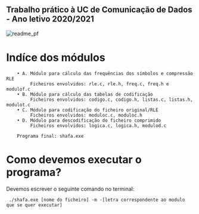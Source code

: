 ## Trabalho prático à UC de Comunicação de Dados - Ano letivo 2020/2021
![readme_pf](https://user-images.githubusercontent.com/61991247/104658171-27688880-56ba-11eb-8345-137eabfecaba.png)

# Indíce dos módulos
```
    • A. Módulo para cálculo das frequências dos símbolos e compressão RLE
         Ficheiros envolvidos: rle.c, rle.h, freq.c, freq.h e modulof.c
    • B. Módulo para cálculo das tabelas de codificação
         Ficheiros envolvidos: codigo.c, codigo.h, listas.c, listas.h, modulot.c
    • C. Módulo para codificação do ficheiro original/RLE
         Ficheiros envolvidos: moduloc.c, moduloc.h
    • D. Módulo para descodificação do ficheiro comprimido 
         Ficheiros envolvidos: logica.c, logica.h, modulod.c
         
    Programa final: shafa.exe
```
# Como devemos executar o programa?

Devemos escrever o seguinte comando no terminal:
``` 
 ./shafa.exe [nome do ficheiro] -m -[letra correspondente ao modulo que se quer executar]
```
